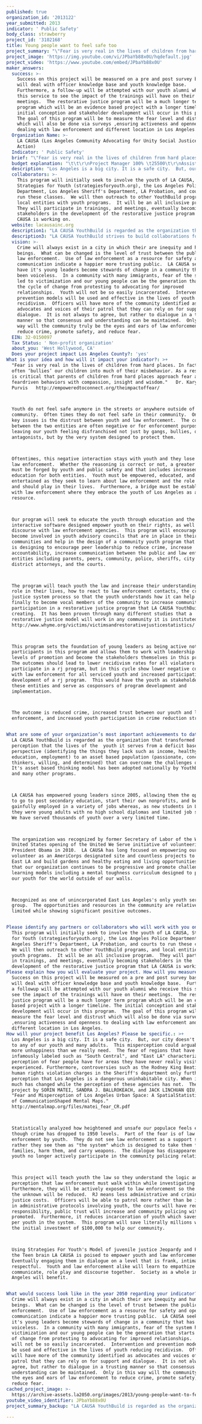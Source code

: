 ```yaml
---
published: true
organization_id: '2013122'
year_submitted: 2013
indicator: ' Public Safety'
body_class: strawberry
project_id: '3102168'
title: Young people want to feel safe too
project_summary: "\"Fear is very real in the lives of children from hard places. In fact, fear often ‘bullies’ our children into much of their misbehavior. As a result, it is critical that parents of children from hard places approach fear and fear-driven behaviors with compassion, insight and wisdom.\"  - Dr. Karyn Purvis   http://empoweredtoconnect.org/the-impact-of-fear/\r\nYouth do not feel safe anymore in the streets or anywhere outside of their community.  Often times they do not feel safe in their community.  One of the key issues is the distrust between youth and law enforcement.  The contacts between the two entities are often negative or for enforcement purposes only leaving our youth feeling disfranchised not just by gangs, bullies, or antagonists, but by the very system designed to protect them.  \r\nOftentimes, this negative interaction stays with youth and they lose faith in law enforcement.  Whether the reasoning is correct or not, a greater trust must be forged by youth and public safety and that includes increased education for both entities.  Youth must be empowered, educated, and entertained as they seek to learn about law enforcement and the role it can and should play in their lives.  Furthermore, a bridge must be established with law enforcement where they embrace the youth of Los Angeles as a resource.  \r\nOur program will seek to educate the youth through education and the use of interactive software designed empower youth on their rights, as well promote discourse with law enforcement agencies.  This program will encourage youth to become involved in youth advisory councils that are in place in their communities and help in the design of a community youth program that LA CAUSA is designing to encourage peer leadership to reduce crime, increase accountability, increase communication between the public and law enforcement entities including parents, peers, community, police, sheriffs, city and district attorneys, and the courts.  \r\nThe program will teach youth the law and increase their understanding of its role in their lives, how to react to law enforcement contacts, the criminal justice system process so that the youth understands how it can help them, and finally to become vocal members of the community to increase community participation in a restorative justice program that LA CAUSA YouthBuild is creating.  It has been proven through many different studies that a restorative justice model will work in any community it is instituted.  http://www.why-me.org/victims/victims-and-restorative-justice-statistics/\r\nThis program sets the foundation of young leaders as being active not passive participants in this program and allows them to work with leadership at all levels of promotion and become the stakeholders themselves in this process.  The outcomes should lead to lower recidivism rates for all violators who participate in a rj program, but in this cycle show lower negative contacts with law enforcement for all serviced youth and increased participation in the development of a rj program.  This would have the youth as stakeholders go to these entities and serve as co-sponsors of program development and implementation.\r\nThe outcome is reduced crime, increased trust between our youth and law enforcement, and increased youth participation in crime reduction strategies.\r\n"
project_image: 'https://img.youtube.com/vi/JPbaYb88x0U/hqdefault.jpg'
project_video: 'https://www.youtube.com/embed/JPbaYb88x0U'
maker_answers:
  success: >-
    Success on this project will be measured on a pre and post survey basis.  It
    will deal with officer knowledge base and youth knowledge base. 
    Furthermore, a follow-up will be attempted with our youth alumni who receive
    this service to see the impact of the trainings will have on their
    meetings.  The restorative justice program will be a much longer term
    program which will be an evidence based project with a longer timeline. The
    initial conception and stakeholder development will occur in this program. 
    The goal of this program will be to measure the fear level and distrust
    which will also be done via surveys ,ensuring activeness and openness to
    dealing with law enforcement and different location in Los Angeles.
  Organization Name: >-
    LA CAUSA (Los Angeles Community Advocating for Unity Social Justice and
    Action)
  Indicator: ' Public Safety'
  brief: "\"Fear is very real in the lives of children from hard places. In fact, fear often ‘bullies’ our children into much of their misbehavior. As a result, it is critical that parents of children from hard places approach fear and fear-driven behaviors with compassion, insight and wisdom.\"  - Dr. Karyn Purvis   http://empoweredtoconnect.org/the-impact-of-fear/\r\nYouth do not feel safe anymore in the streets or anywhere outside of their community.  Often times they do not feel safe in their community.  One of the key issues is the distrust between youth and law enforcement.  The contacts between the two entities are often negative or for enforcement purposes only leaving our youth feeling disfranchised not just by gangs, bullies, or antagonists, but by the very system designed to protect them.  \r\nOftentimes, this negative interaction stays with youth and they lose faith in law enforcement.  Whether the reasoning is correct or not, a greater trust must be forged by youth and public safety and that includes increased education for both entities.  Youth must be empowered, educated, and entertained as they seek to learn about law enforcement and the role it can and should play in their lives.  Furthermore, a bridge must be established with law enforcement where they embrace the youth of Los Angeles as a resource.  \r\nOur program will seek to educate the youth through education and the use of interactive software designed empower youth on their rights, as well promote discourse with law enforcement agencies.  This program will encourage youth to become involved in youth advisory councils that are in place in their communities and help in the design of a community youth program that LA CAUSA is designing to encourage peer leadership to reduce crime, increase accountability, increase communication between the public and law enforcement entities including parents, peers, community, police, sheriffs, city and district attorneys, and the courts.  \r\nThe program will teach youth the law and increase their understanding of its role in their lives, how to react to law enforcement contacts, the criminal justice system process so that the youth understands how it can help them, and finally to become vocal members of the community to increase community participation in a restorative justice program that LA CAUSA YouthBuild is creating.  It has been proven through many different studies that a restorative justice model will work in any community it is instituted.  http://www.why-me.org/victims/victims-and-restorative-justice-statistics/\r\nThis program sets the foundation of young leaders as being active not passive participants in this program and allows them to work with leadership at all levels of promotion and become the stakeholders themselves in this process.  The outcomes should lead to lower recidivism rates for all violators who participate in a rj program, but in this cycle show lower negative contacts with law enforcement for all serviced youth and increased participation in the development of a rj program.  This would have the youth as stakeholders go to these entities and serve as co-sponsors of program development and implementation.\r\nThe outcome is reduced crime, increased trust between our youth and law enforcement, and increased youth participation in crime reduction strategies.\r\n"
  budget explanation: "\t\t\r\nProject Manager 100% \t25500\t\r\nAssistant/ Admin / Events Coordinator\t10000\t($10 x 1000 hours)\r\nBookkeeper 10% 3,800.00\t3800\t\r\n\r\n\t39300\t\r\n\r\nFringe Benefits 22% (PR tax, W/C, Health, PR fees) 8,159.36\t8159.36\t\r\n\r\n\t47459.36\t\r\n\r\n\r\n\r\nSite Visits (entrance,\t2500\t\r\nSupplies for Physical Activity (50 participants x $100)\t5000\t\r\nAuto expense (gas/maint) \t7500\t\r\nOffice supplies \t3549.64\r\nComputer/Software expense \t10000\r\nTraining and workshop \t5000\r\nWorkshop supplies\t1000\r\nConsulting (video editing) \t9000\r\nAccounting (10%) 2,820.00\t2820\r\nTelephone/Utilities (5%) 1,260.00\t1260\r\nRent (5%) 4,911.00\t4911\r\n\r\nTotal 100,000.00\t100000\r\n"
  description: "Los Angeles is a big city. It is a safe city.  But, our city doesn't feel safe to any of our youth and many adults.  This misperception could arguably create more unhappiness than we really need.  The fear of regions that have been infamously labeled such as \"South Central\", and \"East LA\" characterize the perception of fear people have for areas they have never really visited or experienced. Furthermore, controversies such as the Rodney King Beating and human rights violation charges in the Sheriff's department only further the perception that Los Angeles is a dangerous uninhabitable city. When in reality much has changed while the perception of these agencies has not.  The research project by SORIN MATEI, SANDRA J. BALL-ROKEACH, and JACK LINCHUAN QIU, titled, \"Fear and Misperception of Los Angeles Urban Space: A Spatial-Statistical Study of Communication-Shaped Mental Maps.\" http://mentalmap.org/files/matei_fear_CR.pdf\r\nStatistically analyzed how heightened and unsafe our populace feels even though crime has dropped to 1950 levels.  Part of the fear is of law enforcement by youth.  They do not see law enforcement as a support system, rather they see them as \"the system\" which is designed to take them from their families, harm them, and carry weapons.  The dialogue has disappeared and youth no longer actively participate in the community policing relationship.  \r\nThis project will teach youth the law so they understand the logic and perception that law enforcement must walk within while investigating crimes.  Furthermore, they will be actively exposed to law enforcement so the fear of the unknown will be reduced.  RJ means less administrative and criminal justice costs.  Officers will be able to patrol more rather than be involved in administrative protocols involving youth, the courts will have reduced responsibility, public trust will increase and community policing with be promoted.  Furthermore, it reduces incarceration of youth which saves $200,000 per youth in the system.  This program will save literally millions with just the initial investment of $100,000 to help our community.\r\nUsing Strategies For Youth's Model of juvenile justice Jeopardy and Policing the Teen brain LA CAUSA is poised to empower youth and law enforcement.  Eventually engaging them in dialogue on a level that is frank, intimate, and respectful.  Youth and law enforcement alike will learn to empathize and communicate, role play and discourse together.  Society as a whole in Los Angeles will benefit.\r\n"
  collaborators: >-
    This program will initially seek to involve the youth of LA CAUSA,
    Strategies for Youth (strategiesforyouth.org), the Los Angeles Police
    Department, Los Angeles Sheriff's Department, LA Probation, and courts to
    run these classes.  We will then outreach to other YouthBuild programs, and
    local entities with youth programs.  It will be an all inclusive program. 
    They will participate in trainings, and meetings, eventually becoming
    stakeholders in the development of the restorative justice program that LA
    CAUSA is working on.
  website: lacausainc.org
  description1: "LA CAUSA YouthBuild is regarded as the organization that transformed the perception that the lives of the  youth it serves from a deficit based perspective (identifying the things they lack such as income, healthy food, education, employment) to an asset based population (passionate, conceptual thinkers, willing, and determined) that can overcome the challenges of life.  It's asset based thinking model has been adopted nationally by YouthBuild USA and many other programs. \r\nLA CAUSA has empowered young leaders since 2005, allowing them the opportunity to go to post secondary education, start their own non-profits, and become gainfully employed in a variety of jobs whereas, as new students in LA CAUSA they were young adults with no high school diplomas and limited job skills.  We have served thousands of youth over a very limited time.\r\nThe organization was recognized by former Secretary of Labor of the Western United States opening of the United We Serve initiative of volunteerism by President Obama in 2010.  LA CAUSA has long focused on empowering our youth to volunteer as an AmeriCorps designated site and countless projects to \"green\" East LA and build gardens and healthy eating and living opportunities.  With that our organization continues to be progressive and promote challenging learning models including a mental toughness curriculum designed to prepare our youth for the world outside of our walls.\r\nRecognized as one of unincorporated East Los Angeles's only youth services group.  The opportunities and resources in the community are relatively limited while showing significant positive outcomes.\r\n"
  description3: "LA CAUSA YouthBuild strives to build collaborations for the present and future.  As our name consists of words such as \"Unity\" and \"Communities\" we strive to be a leader in that same messaging by our actions of reaching out and partnering with organizations for a unified Los Angeles.  The concept of stand-alone non-profits is no longer feasible when we are facing such macro challenges in Los Angeles County.  The only success and justice we can provide our communities we serve is to be humble and open to our partnership.\r\n\r\nCompetition is also known to breed success.  We are constantly willing to learn and compare ourselves to our competition.  We need to measure our progress and learn if we can improve and help our competition get better as well.  Strangely enough, our philosophy is the more our competitors improve, then the more we as an organization must improve.  That actually benefit our client.   \r\n\r\nBecause of this, we actually meet via phone or in person monthly with many organizations that seek the same grants as us and have offered to partner with them so we can both continue to grow.  LA CAUSA will never be in a discussion as an organization unwilling to work with others and at the same time is will to stay engaged in the competition in a friendly manner to better all.\r\n\r\nWithin this program, we will invite the youth of all other agencies to participate with us.  As a program component of the Juvenile Justice Jeopardy contains a train the trainer portion, we will seek to train our youth and have them work with our competitors to gain all the information and knowledge our program will gather.  We will always share what we learn with willing partners to improve their capacity as well as ours.  One of our competing organizations has already expressed interest in our learning exchange invitations."
  vision: >-
    Crime will always exist in a city in which their are inequity and human
    beings.  What can be changed is the level of trust between the public and
    law enforcement.  Use of law enforcement as a resource for safety and open
    communication indicate a happier more trusting public.  LA CAUSA seeks to
    have it's young leaders become stewards of change in a community that has
    been voiceless.  In a community with many immigrants, fear of the system has
    led to victimization and our young people can be the generation that starts
    the cycle of change from protesting to advocating for improved
    relationships.  Youth will not be so easily incarcerated.  Intervention and
    prevention models will be used and effective in the lives of youth reducing
    recidivism.  Officers will have more of the community identified as
    advocates and voices of their patrol that they can rely on for support and
    dialogue.  It is not always to agree, but rather to dialogue in a trusting
    manner so that consensus and understanding can be maintained.  Only in this
    way will the community truly be the eyes and ears of law enforcement to
    reduce crime, promote safety, and reduce fear.
  EIN: 32-0150097
  Tax Status: ' Non-profit organization'
  about_you: 'West Hollywood, CA'
  Does your project impact Los Angeles County?: 'yes'
What is your idea and how will it impact your indicator?: >+
  "Fear is very real in the lives of children from hard places. In fact, fear
  often ‘bullies’ our children into much of their misbehavior. As a result, it
  is critical that parents of children from hard places approach fear and
  feardriven behaviors with compassion, insight and wisdom."   Dr. Karyn
  Purvis   http://empoweredtoconnect.org/theimpactoffear/



  Youth do not feel safe anymore in the streets or anywhere outside of their
  community.  Often times they do not feel safe in their community.  One of the
  key issues is the distrust between youth and law enforcement.  The contacts
  between the two entities are often negative or for enforcement purposes only
  leaving our youth feeling disfranchised not just by gangs, bullies, or
  antagonists, but by the very system designed to protect them.  



  Oftentimes, this negative interaction stays with youth and they lose faith in
  law enforcement.  Whether the reasoning is correct or not, a greater trust
  must be forged by youth and public safety and that includes increased
  education for both entities.  Youth must be empowered, educated, and
  entertained as they seek to learn about law enforcement and the role it can
  and should play in their lives.  Furthermore, a bridge must be established
  with law enforcement where they embrace the youth of Los Angeles as a
  resource.  



  Our program will seek to educate the youth through education and the use of
  interactive software designed empower youth on their rights, as well promote
  discourse with law enforcement agencies.  This program will encourage youth to
  become involved in youth advisory councils that are in place in their
  communities and help in the design of a community youth program that LA CAUSA
  is designing to encourage peer leadership to reduce crime, increase
  accountability, increase communication between the public and law enforcement
  entities including parents, peers, community, police, sheriffs, city and
  district attorneys, and the courts.  



  The program will teach youth the law and increase their understanding of its
  role in their lives, how to react to law enforcement contacts, the criminal
  justice system process so that the youth understands how it can help them, and
  finally to become vocal members of the community to increase community
  participation in a restorative justice program that LA CAUSA YouthBuild is
  creating.  It has been proven through many different studies that a
  restorative justice model will work in any community it is instituted. 
  http://www.whyme.org/victims/victimsandrestorativejusticestatistics/



  This program sets the foundation of young leaders as being active not passive
  participants in this program and allows them to work with leadership at all
  levels of promotion and become the stakeholders themselves in this process. 
  The outcomes should lead to lower recidivism rates for all violators who
  participate in a rj program, but in this cycle show lower negative contacts
  with law enforcement for all serviced youth and increased participation in the
  development of a rj program.  This would have the youth as stakeholders go to
  these entities and serve as cosponsors of program development and
  implementation.



  The outcome is reduced crime, increased trust between our youth and law
  enforcement, and increased youth participation in crime reduction strategies.


What are some of your organization’s most important achievements to date?: >+
  LA CAUSA YouthBuild is regarded as the organization that transformed the
  perception that the lives of the  youth it serves from a deficit based
  perspective (identifying the things they lack such as income, healthy food,
  education, employment) to an asset based population (passionate, conceptual
  thinkers, willing, and determined) that can overcome the challenges of life. 
  It's asset based thinking model has been adopted nationally by YouthBuild USA
  and many other programs. 



  LA CAUSA has empowered young leaders since 2005, allowing them the opportunity
  to go to post secondary education, start their own nonprofits, and become
  gainfully employed in a variety of jobs whereas, as new students in LA CAUSA
  they were young adults with no high school diplomas and limited job skills. 
  We have served thousands of youth over a very limited time.



  The organization was recognized by former Secretary of Labor of the Western
  United States opening of the United We Serve initiative of volunteerism by
  President Obama in 2010.  LA CAUSA has long focused on empowering our youth to
  volunteer as an AmeriCorps designated site and countless projects to "green"
  East LA and build gardens and healthy eating and living opportunities.  With
  that our organization continues to be progressive and promote challenging
  learning models including a mental toughness curriculum designed to prepare
  our youth for the world outside of our walls.



  Recognized as one of unincorporated East Los Angeles's only youth services
  group.  The opportunities and resources in the community are relatively
  limited while showing significant positive outcomes.


Please identify any partners or collaborators who will work with you on this project.: >-
  This program will initially seek to involve the youth of LA CAUSA, Strategies
  for Youth (strategiesforyouth.org), the Los Angeles Police Department, Los
  Angeles Sheriff's Department, LA Probation, and courts to run these classes. 
  We will then outreach to other YouthBuild programs, and local entities with
  youth programs.  It will be an all inclusive program.  They will participate
  in trainings, and meetings, eventually becoming stakeholders in the
  development of the restorative justice program that LA CAUSA is working on.
Please explain how you will evaluate your project. How will you measure success?: >-
  Success on this project will be measured on a pre and post survey basis.  It
  will deal with officer knowledge base and youth knowledge base.  Furthermore,
  a followup will be attempted with our youth alumni who receive this service to
  see the impact of the trainings will have on their meetings.  The restorative
  justice program will be a much longer term program which will be an evidence
  based project with a longer timeline. The initial conception and stakeholder
  development will occur in this program.  The goal of this program will be to
  measure the fear level and distrust which will also be done via surveys
  ,ensuring activeness and openness to dealing with law enforcement and
  different location in Los Angeles.
How will your project benefit Los Angeles? Please be specific.: >+
  Los Angeles is a big city. It is a safe city.  But, our city doesn't feel safe
  to any of our youth and many adults.  This misperception could arguably create
  more unhappiness than we really need.  The fear of regions that have been
  infamously labeled such as "South Central", and "East LA" characterize the
  perception of fear people have for areas they have never really visited or
  experienced. Furthermore, controversies such as the Rodney King Beating and
  human rights violation charges in the Sheriff's department only further the
  perception that Los Angeles is a dangerous uninhabitable city. When in reality
  much has changed while the perception of these agencies has not.  The research
  project by SORIN MATEI, SANDRA J. BALLROKEACH, and JACK LINCHUAN QIU, titled,
  "Fear and Misperception of Los Angeles Urban Space: A SpatialStatistical Study
  of CommunicationShaped Mental Maps."
  http://mentalmap.org/files/matei_fear_CR.pdf



  Statistically analyzed how heightened and unsafe our populace feels even
  though crime has dropped to 1950 levels.  Part of the fear is of law
  enforcement by youth.  They do not see law enforcement as a support system,
  rather they see them as "the system" which is designed to take them from their
  families, harm them, and carry weapons.  The dialogue has disappeared and
  youth no longer actively participate in the community policing relationship.  



  This project will teach youth the law so they understand the logic and
  perception that law enforcement must walk within while investigating crimes. 
  Furthermore, they will be actively exposed to law enforcement so the fear of
  the unknown will be reduced.  RJ means less administrative and criminal
  justice costs.  Officers will be able to patrol more rather than be involved
  in administrative protocols involving youth, the courts will have reduced
  responsibility, public trust will increase and community policing with be
  promoted.  Furthermore, it reduces incarceration of youth which saves $200,000
  per youth in the system.  This program will save literally millions with just
  the initial investment of $100,000 to help our community.



  Using Strategies For Youth's Model of juvenile justice Jeopardy and Policing
  the Teen brain LA CAUSA is poised to empower youth and law enforcement. 
  Eventually engaging them in dialogue on a level that is frank, intimate, and
  respectful.  Youth and law enforcement alike will learn to empathize and
  communicate, role play and discourse together.  Society as a whole in Los
  Angeles will benefit.


What would success look like in the year 2050 regarding your indicator?: >-
  Crime will always exist in a city in which their are inequity and human
  beings.  What can be changed is the level of trust between the public and law
  enforcement.  Use of law enforcement as a resource for safety and open
  communication indicate a happier more trusting public.  LA CAUSA seeks to have
  it's young leaders become stewards of change in a community that has been
  voiceless.  In a community with many immigrants, fear of the system has led to
  victimization and our young people can be the generation that starts the cycle
  of change from protesting to advocating for improved relationships.  Youth
  will not be so easily incarcerated.  Intervention and prevention models will
  be used and effective in the lives of youth reducing recidivism.  Officers
  will have more of the community identified as advocates and voices of their
  patrol that they can rely on for support and dialogue.  It is not always to
  agree, but rather to dialogue in a trusting manner so that consensus and
  understanding can be maintained.  Only in this way will the community truly be
  the eyes and ears of law enforcement to reduce crime, promote safety, and
  reduce fear.
cached_project_image: >-
  https://archive-assets.la2050.org/images/2013/young-people-want-to-feel-safe-too/img.youtube.com/vi/JPbaYb88x0U/hqdefault.jpg
youtube_video_identifier: JPbaYb88x0U
project_summary_backup: "LA CAUSA YouthBuild is regarded as the organization that transformed the perception that the lives of the  youth it serves from a deficit based perspective (identifying the things they lack such as income, healthy food, education, employment) to an asset based population (passionate, conceptual thinkers, willing, and determined) that can overcome the challenges of life.  It's asset based thinking model has been adopted nationally by YouthBuild USA and many other programs. \r\nLA CAUSA has empowered young leaders since 2005, allowing them the opportunity to go to post secondary education, start their own non-profits, and become gainfully employed in a variety of jobs whereas, as new students in LA CAUSA they were young adults with no high school diplomas and limited job skills.  We have served thousands of youth over a very limited time.\r\nThe organization was recognized by former Secretary of Labor of the Western United States opening of the United We Serve initiative of volunteerism by President Obama in 2010.  LA CAUSA has long focused on empowering our youth to volunteer as an AmeriCorps designated site and countless projects to \"green\" East LA and build gardens and healthy eating and living opportunities.  With that our organization continues to be progressive and promote challenging learning models including a mental toughness curriculum designed to prepare our youth for the world outside of our walls.\r\nRecognized as one of unincorporated East Los Angeles's only youth services group.  The opportunities and resources in the community are relatively limited while showing significant positive outcomes.\r\n"

---
```

